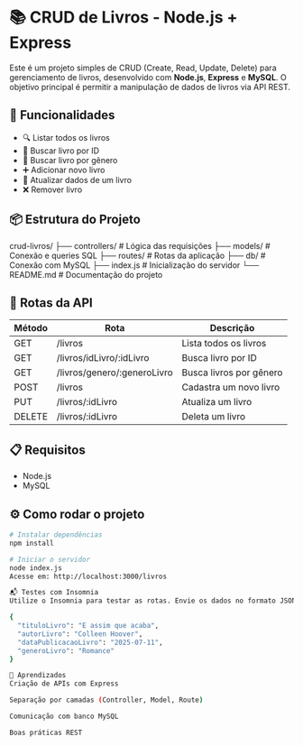 # 📚 CRUD de Livros - Node.js + Express

Este é um projeto simples de CRUD (Create, Read, Update, Delete) para gerenciamento de livros, desenvolvido com **Node.js**, **Express** e **MySQL**. 
O objetivo principal é permitir a manipulação de dados de livros via API REST.

## 🚀 Funcionalidades

- 🔍 Listar todos os livros
- 📖 Buscar livro por ID
- 🔎 Buscar livro por gênero
- ➕ Adicionar novo livro
- 📝 Atualizar dados de um livro
- ❌ Remover livro

## 📦 Estrutura do Projeto

crud-livros/
├── controllers/ # Lógica das requisições
├── models/ # Conexão e queries SQL
├── routes/ # Rotas da aplicação
├── db/ # Conexão com MySQL
├── index.js # Inicialização do servidor
└── README.md # Documentação do projeto

## 🔌 Rotas da API

| Método | Rota                          | Descrição                    |
|--------|-------------------------------|------------------------------|
| GET    | /livros                       | Lista todos os livros        |
| GET    | /livros/idLivro/:idLivro      | Busca livro por ID           |
| GET    | /livros/genero/:generoLivro   | Busca livros por gênero      |
| POST   | /livros                       | Cadastra um novo livro       |
| PUT    | /livros/:idLivro              | Atualiza um livro            |
| DELETE | /livros/:idLivro              | Deleta um livro              |

## 📋 Requisitos

- Node.js
- MySQL

## ⚙️ Como rodar o projeto

```bash
# Instalar dependências
npm install

# Iniciar o servidor
node index.js
Acesse em: http://localhost:3000/livros

📬 Testes com Insomnia
Utilize o Insomnia para testar as rotas. Envie os dados no formato JSON conforme exemplo abaixo:

{
  "tituloLivro": "E assim que acaba",
  "autorLivro": "Colleen Hoover",
  "dataPublicacaoLivro": "2025-07-11",
  "generoLivro": "Romance"
}

🧠 Aprendizados
Criação de APIs com Express

Separação por camadas (Controller, Model, Route)

Comunicação com banco MySQL

Boas práticas REST